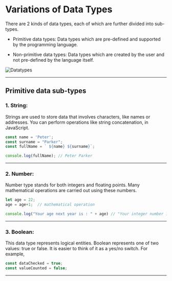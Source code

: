 # Variations of Data Types
There are 2 kinds of data types, each of which are further divided into sub-types.

* Primitive data types: Data types which are pre-defined and supported by the programming language.

* Non-primitive data types: Data types which are created by the user and not pre-defined by the language itself.

![Datatypes][datatypes]

[datatypes]:https://usemynotes.com/wp-content/uploads/2021/04/Types-of-data-types-in-JS.jpg

***

## Primitive data sub-types

### 1. String:
Strings are used to store data that involves characters, like names or addresses. You can perform operations like string concatenation, in JavaScript.

```js
const name = 'Peter';
const surname = "Parker";
const fullName = ` ${name} ${surname}`;

console.log(fullName); // Peter Parker
```
***

### 2. Number:
Number type stands for both integers and floating points. Many mathematical operations are carried out using these numbers.

```js
let age = 22;
age = age+1;  // mathematical operation 

console.log("Your age next year is : " + age) // "Your integer number is : 23"
```
***

### 3. Boolean:
This data type represents logical entities. Boolean represents one of two values: true or false. It is easier to think of it as a yes/no switch. For example,

```js
const dataChecked = true;
const valueCounted = false;
```

***
